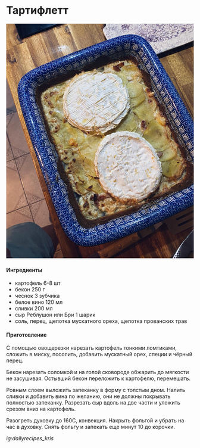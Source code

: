 ﻿---
image: ../pics/tartiflette.jpg
---
# Тартифлетт

![Тартифлетт](../pics/tartiflette.jpg)

#### Ингредиенты

* картофель 6-8 шт
* бекон 250 г
* чеснок 3 зубчика
* белое вино 120 мл
* сливки 200 мл
* сыр Реблушон или Бри 1 шарик
* соль, перец, щепотка мускатного ореха, щепотка прованских трав

#### Приготовление

С помощью овощерезки нарезать картофель тонкими ломтиками, сложить в миску, посолить, добавить мускатный орех, специи и чёрный перец.

Бекон нарезать соломкой и на голой сковороде обжарить до мягкости не засушивая. Остывший бекон переложить к картофелю, перемешать.

Ровным слоем выложить запеканку в форму с толстым дном. Налить сливки и добавить вина по желанию, они не должны покрывать полностью запеканку. Разрезать сыр вдоль на две части и уложить срезом вниз на картофель. 

Разогреть духовку до 160С, конвекция. Накрыть фольгой и убрать на час в духовку. Снять фольгу и запекать еще минут 10 до корочки.

*ig:dailyrecipes_kris*
